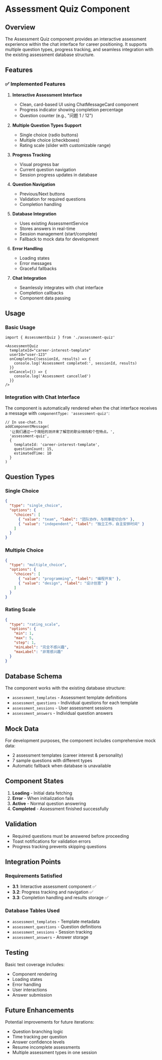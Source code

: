# Assessment Quiz Component

## Overview

The Assessment Quiz component provides an interactive assessment experience within the chat interface for career positioning. It supports multiple question types, progress tracking, and seamless integration with the existing assessment database structure.

## Features

### ✅ Implemented Features

1. **Interactive Assessment Interface**
   - Clean, card-based UI using ChatMessageCard component
   - Progress indicator showing completion percentage
   - Question counter (e.g., "问题 1 / 12")

2. **Multiple Question Types Support**
   - Single choice (radio buttons)
   - Multiple choice (checkboxes)
   - Rating scale (slider with customizable range)

3. **Progress Tracking**
   - Visual progress bar
   - Current question navigation
   - Session progress updates in database

4. **Question Navigation**
   - Previous/Next buttons
   - Validation for required questions
   - Completion handling

5. **Database Integration**
   - Uses existing AssessmentService
   - Stores answers in real-time
   - Session management (start/complete)
   - Fallback to mock data for development

6. **Error Handling**
   - Loading states
   - Error messages
   - Graceful fallbacks

7. **Chat Integration**
   - Seamlessly integrates with chat interface
   - Completion callbacks
   - Component data passing

## Usage

### Basic Usage

```tsx
import { AssessmentQuiz } from './assessment-quiz'

<AssessmentQuiz
  templateId="career-interest-template"
  userId="user-123"
  onComplete={(sessionId, results) => {
    console.log('Assessment completed:', sessionId, results)
  }}
  onCancel={() => {
    console.log('Assessment cancelled')
  }}
/>
```

### Integration with Chat Interface

The component is automatically rendered when the chat interface receives a message with `componentType: 'assessment-quiz'`:

```tsx
// In use-chat.ts
addComponentMessage(
  '让我们通过一个简短的测评来了解您的职业倾向和个性特点。',
  'assessment-quiz',
  {
    templateId: 'career-interest-template',
    questionCount: 15,
    estimatedTime: 10
  }
)
```

## Question Types

### Single Choice
```json
{
  "type": "single_choice",
  "options": {
    "choices": [
      { "value": "team", "label": "团队协作，与同事密切合作" },
      { "value": "independent", "label": "独立工作，自主安排时间" }
    ]
  }
}
```

### Multiple Choice
```json
{
  "type": "multiple_choice",
  "options": {
    "choices": [
      { "value": "programming", "label": "编程开发" },
      { "value": "design", "label": "设计创意" }
    ]
  }
}
```

### Rating Scale
```json
{
  "type": "rating_scale",
  "options": {
    "min": 1,
    "max": 5,
    "step": 1,
    "minLabel": "完全不感兴趣",
    "maxLabel": "非常感兴趣"
  }
}
```

## Database Schema

The component works with the existing database structure:

- `assessment_templates` - Assessment template definitions
- `assessment_questions` - Individual questions for each template
- `assessment_sessions` - User assessment sessions
- `assessment_answers` - Individual question answers

## Mock Data

For development purposes, the component includes comprehensive mock data:

- 2 assessment templates (career interest & personality)
- 7 sample questions with different types
- Automatic fallback when database is unavailable

## Component States

1. **Loading** - Initial data fetching
2. **Error** - When initialization fails
3. **Active** - Normal question answering
4. **Completed** - Assessment finished successfully

## Validation

- Required questions must be answered before proceeding
- Toast notifications for validation errors
- Progress tracking prevents skipping questions

## Integration Points

### Requirements Satisfied

- **3.1**: Interactive assessment component ✅
- **3.2**: Progress tracking and navigation ✅  
- **3.3**: Completion handling and results storage ✅

### Database Tables Used

- `assessment_templates` - Template metadata
- `assessment_questions` - Question definitions
- `assessment_sessions` - Session tracking
- `assessment_answers` - Answer storage

## Testing

Basic test coverage includes:
- Component rendering
- Loading states
- Error handling
- User interactions
- Answer submission

## Future Enhancements

Potential improvements for future iterations:
- Question branching logic
- Time tracking per question
- Answer confidence levels
- Resume incomplete assessments
- Multiple assessment types in one session